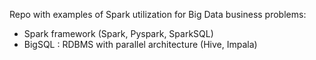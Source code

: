 Repo with examples of Spark utilization for Big Data business problems:
 - Spark framework (Spark, Pyspark, SparkSQL)
 - BigSQL : RDBMS with parallel architecture (Hive, Impala)
